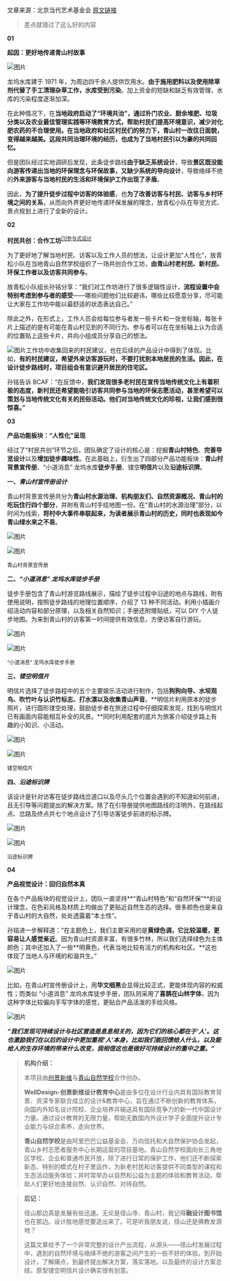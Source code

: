 文章来源：北京当代艺术基金会 [原文链接](https://mp.weixin.qq.com/s/3oiNmCuO2fOtow3iP8pIeg)

> 差点就错过了这么好的内容

**01**

**起因：更好地传递青山村故事**

![图片](../../image/ln/%5BBCAF%5D%E9%9D%92%E5%B1%B1%E6%9D%91%E5%BE%92%E6%AD%A5%E8%B7%AF%E7%BA%BF%E4%BD%93%E9%AA%8C%E8%AE%BE%E8%AE%A1/640)

龙坞水库建于 1971 年，为周边四千余人提供饮用水。**由于施用肥料以及使用除草剂代替了手工清理杂草工作，水库受到污染**。加上资金的短缺和缺乏有效管理，水库的污染程度逐渐加深。

在此种情况下，在**当地政府启动了“环境共治”，通过朴门农业、厨余堆肥、垃圾分类以及农业最佳管理实践等环境教育方式，帮助村民们提高环境意识，减少对化肥农药的不合理使用。在当地政府和社区村民们的努力下，青山村一改往日面貌，变得越来越美。这段共同治理环境的经历，也成为了当地村民引以为豪的共同回忆。**

但是团队经过实地调研后发现，此条徒步路线**由于缺乏系统设计**，导致**景区既没能向游客传递出当地的环保理念与环保故事，又缺少系统的导向设计**，导致络绎不绝的**外来游客与当地村民的生活和环境保护工作出现了矛盾**。

因此，**为了提升徒步过程中访客的体验感**，也**为了改善访客与村民、访客与乡村环境之间的关系**，从而向外界更好地传递环保发展的理念，放青松小队在导览方式、景点规划上进行了全新的设计。

**02**

**村民共创：合作工坊**<sup>[[1]参与式设计](../考研/设计理论与方法/参与式设计.md)</sup>

为了更好地了解当地村民、访客以及工作人员的想法，让设计更加“人性化”，放青松小队在当地青山自然学校组织了一场共创合作工坊，**由青山村老村民、新村民、环保工作者以及访客共同参与**。

放青松小队组长孙铭分享：“我们对工作坊进行了很多逻辑性设计，**流程设置中会特别考虑到参与者的感受**——哪些问题他们比较避讳，哪些比较愿意分享，尽可能让大家在工作坊中能以最舒适的状态表达自己。”

除此之外，在形式上，工作人员会给每位参与者发一些卡片和一张坐标轴，每张卡片上描述的是有可能在青山村见到的不同行为。参与者可以在在坐标轴上认为合适的位置贴上这些卡片，并向小组成员分享自己的想法。

![图片](../../image/ln/%5BBCAF%5D%E9%9D%92%E5%B1%B1%E6%9D%91%E5%BE%92%E6%AD%A5%E8%B7%AF%E7%BA%BF%E4%BD%93%E9%AA%8C%E8%AE%BE%E8%AE%A1/640-16280772090795)工作坊中收集回来的村民建议，也在后续的产品设计中得到了体现。比如，**有的村民建议，希望外来访客游玩时，不要打扰到本地居民的生活。因此，在设计徒步路线时，项目组会有意识避开居民的住宅区。**

孙铭告诉 BCAF：“在反馈中，**我们发现很多老村民在宣传当地传统文化上有着积极的态度，新村民还希望能吸引访客共同参与当地的环保志愿活动，甚至希望可以策划与当地传统文化有关的民俗活动。他们对当地传统文化的珍视，让我们感到很惊喜。”**

**03**

**产品功能板块：“人性化”呈现**

经过了“村民共创”环节之后，团队确定了设计的核心是：挖掘**青山村特色**、**完善导览设计**以及**增加徒步趣味性**。在此基础上，衍生出了四部分产品功能板块：**青山村背景宣传册**、“小道消息” 龙坞水库**徒步手册**、镂空**明信片**以及**沿途标识牌**。

**一、_青山村宣传册设计_**

青山村背景宣传册共分为**青山村水源治理、机构朋友们、自然资源概况、青山村的吃玩住行四个部分**，并附有青山村手绘地图一份。在“青山村的水源治理”部分，以时间为线索，**将村中大事件串联起来，为读者展示青山村的历史，同时也表现如今青山绿水来之不易**。

![图片](../../image/ln/%5BBCAF%5D%E9%9D%92%E5%B1%B1%E6%9D%91%E5%BE%92%E6%AD%A5%E8%B7%AF%E7%BA%BF%E4%BD%93%E9%AA%8C%E8%AE%BE%E8%AE%A1/640-16280772458479)

![图片](../../image/ln/%5BBCAF%5D%E9%9D%92%E5%B1%B1%E6%9D%91%E5%BE%92%E6%AD%A5%E8%B7%AF%E7%BA%BF%E4%BD%93%E9%AA%8C%E8%AE%BE%E8%AE%A1/640-16280772366197)

<p style="font-size:12px" color="gray">青山村背景宣传册</p>

**二、_“小道消息” 龙坞水库徒步手册_**

徒步手册包含了青山村游览路线展示，描绘了徒步过程中沿途的地点与路线，附有使用说明，按照徒步路线的地理位置顺序，介绍了 13 种不同活动。利用小插画介绍活动内容和部分原理，以及相关自然知识；手册还附赠贴纸，可以 DIY 个人徒步地图。为来到青山村的访客第一时间提供有效信息，方便访客自行游玩。

![图片](../../image/ln/%5BBCAF%5D%E9%9D%92%E5%B1%B1%E6%9D%91%E5%BE%92%E6%AD%A5%E8%B7%AF%E7%BA%BF%E4%BD%93%E9%AA%8C%E8%AE%BE%E8%AE%A1/640-162807725839911)

![图片](../../image/ln/%5BBCAF%5D%E9%9D%92%E5%B1%B1%E6%9D%91%E5%BE%92%E6%AD%A5%E8%B7%AF%E7%BA%BF%E4%BD%93%E9%AA%8C%E8%AE%BE%E8%AE%A1/640-162807726480913)

<p style="font-size:12px; color=gray" >“小道消息” 龙坞水库徒步手册</p>

**三、_镂空明信片_**

明信片选择了徒步路程中的五个主要娱乐活动进行制作，包括**狗狗向导、水坝观鸟、吹竹叶与认识竹标志、打水漂以及收集青山声音**。**明信片利用原本的徒步照片，进行圆形镂空处理，鼓励徒步者在旅途过程中仔细探索发现，找到与明信片已有画面内容能相互补全的风景。**同时利用配套的底片为旅客介绍徒步路上有趣的小知识、小活动。

![图片](../../image/ln/%5BBCAF%5D%E9%9D%92%E5%B1%B1%E6%9D%91%E5%BE%92%E6%AD%A5%E8%B7%AF%E7%BA%BF%E4%BD%93%E9%AA%8C%E8%AE%BE%E8%AE%A1/640-162807727429915)

![图片](../../image/ln/%5BBCAF%5D%E9%9D%92%E5%B1%B1%E6%9D%91%E5%BE%92%E6%AD%A5%E8%B7%AF%E7%BA%BF%E4%BD%93%E9%AA%8C%E8%AE%BE%E8%AE%A1/640-162807728010617)

<p style="font-size:12px; color=gray" >镂空明信片</p>

**四、_沿途标识牌_**

该设计是针对访客在徒步路线岔道口以及尽头几个位置会遇到的不知道如何前进，且无引导等问题提出的解决方案。除了在引导册提供地图路线的注明外，在路线起点、岔路及终点共七个地点设计了引导访客徒步前进的标示牌。

![图片](../../image/ln/%5BBCAF%5D%E9%9D%92%E5%B1%B1%E6%9D%91%E5%BE%92%E6%AD%A5%E8%B7%AF%E7%BA%BF%E4%BD%93%E9%AA%8C%E8%AE%BE%E8%AE%A1/640-162807728610619)

![图片](../../image/ln/%5BBCAF%5D%E9%9D%92%E5%B1%B1%E6%9D%91%E5%BE%92%E6%AD%A5%E8%B7%AF%E7%BA%BF%E4%BD%93%E9%AA%8C%E8%AE%BE%E8%AE%A1/640-162807729078521)

<p style="font-size:12px; color=gray" >沿途标识牌</p>

**04**

**产品视觉设计：回归自然本真**

在各个产品板块的视觉设计上，团队一直坚持**“青山村特色”和“自然环保”**的设计理念，在色彩风格及材质上均做出了更贴近自然生态的选择。很多颜色也是来自于青山村的大自然，处处透露着“本土性”。

孙铭进一步解释道：“在主题色上，我们主要采用的是**黄绿色调，它比较温暖，更容易让人感觉亲近**。因为青山村资源丰富，有很多竹林，所以我们选择绿色为主体颜色；其中还加入了一些**明黄色，代表当地比较有活力的机构和社区。**这也体现了当地人与环境的和谐共生。”

![图片](../../image/ln/%5BBCAF%5D%E9%9D%92%E5%B1%B1%E6%9D%91%E5%BE%92%E6%AD%A5%E8%B7%AF%E7%BA%BF%E4%BD%93%E9%AA%8C%E8%AE%BE%E8%AE%A1/640-162807729706123)

比如，在青山村宣传册设计上，用**华文细黑**会显得比较正式，更能体现内容的权威性；而类似 “小道消息” 龙坞水库徒步手册，团队则采用了**喜鹊在山林字体**，因为这种字体比较偏向手写字体的感觉，更贴合产品活泼的手绘风格。

![图片](../../image/ln/%5BBCAF%5D%E9%9D%92%E5%B1%B1%E6%9D%91%E5%BE%92%E6%AD%A5%E8%B7%AF%E7%BA%BF%E4%BD%93%E9%AA%8C%E8%AE%BE%E8%AE%A1/640-162807730788825)

**_“我们发现可持续设计与社区营造是息息相关的，因为它们的核心都在于‘人’。这也激励我们在以后的设计中更加重视‘人’本身，比如我们能回馈给人什么，以及能给人的生存环境的带来什么改变，我相信这也是做好可持续设计的重中之重。”_**

> **机构介绍：**
>
> 本项目由[创景新维](http://www.welldesigncenter.com/)与[青山自然学校](https://www.dajingshan.com.cn/Travel/ShowScenic?ID=69)合作创办。
>
> **WellDesign-创景新维设计教育中心**是由多位在设计行业内具有国际教育背景、资深专家联合成立的设计&教育中心，旨在通过不断创新的教育体系，向国内外知名设计院校、企业培养并输送具有国际竞争力的新一代中国设计力量。通过设计教育的无限力量，帮助无数国内外设计学子全面提升设计专业能力与综合素养，走向世界。
>
> **青山自然学校**是由阿里巴巴公益基金会、万向信托和大自然保护协会发起，青山乡村志愿者服务中心长期运营的项目基地。青山自然学校面向长三角地区学校、企业和普通市民开放，除了进行日常的保护工作，他们还不断探索新态、特别的模式在村子里运作，为新老村民和访客提供不同类型的课程和生态活动服务体验；并时常举办以自然和公益为主题的体验和教育活动，帮助人们更好地连接自然、认识自然、对待自然。

> **后记：**
>
> 径山那边真是发展有些迅速。无论是径山寺、青山村，我记得**融设计图书馆**也在那边。设计胜地感觉要造出来了。可是听我朋友说，径山还是佛教发源地？
>
> 这篇文章给予了一个非常完整的设计产出流程，从源头——径山村发展过程中，遇到的自然环境与络绎不绝的游客之间产生的一些不好的体验。到开始设计，了解痛点，到最终提出解决方案，落实落地。以及最终的设计方案总结，原型镂空明信片设计确实很有创意。
